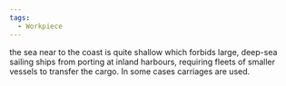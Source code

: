 ```yaml
---
tags:
  - Workpiece
---
```

the sea near to the coast is quite shallow which forbids large, deep-sea sailing ships from porting at inland harbours, requiring fleets of smaller vessels to transfer the cargo. In some cases carriages are used. 